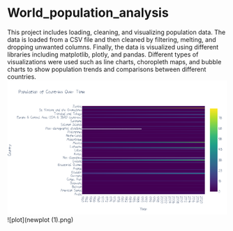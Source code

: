 # World_population_analysis
This project includes loading, cleaning, and visualizing population data. The data is loaded from a CSV file and then cleaned by filtering, melting, and dropping unwanted columns. Finally, the data is visualized using different libraries including matplotlib, plotly, and pandas. Different types of visualizations were used such as line charts, choropleth maps, and bubble charts to show population trends and comparisons between different countries.
![plot](newplot.png) 
![plot](newplot (1).png) 
